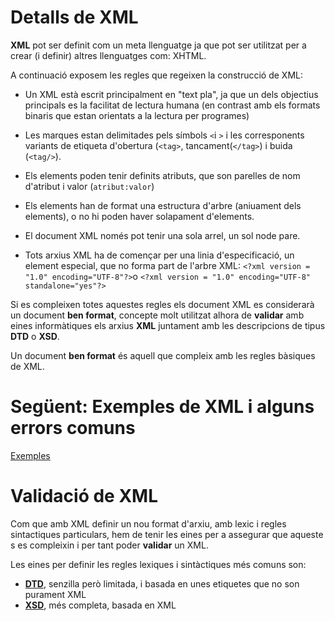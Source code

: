# Detalls de XML
**XML** pot ser definit com un meta llenguatge ja que pot ser utilitzat per a crear (i definir) altres llenguatges com: XHTML.

A continuació exposem les regles que regeixen la construcció de XML:

* Un XML està escrit principalment en "text pla", ja que un dels objectius principals es la facilitat de lectura humana (en contrast amb els formats binaris que estan orientats a la lectura per programes)

* Les marques estan delimitades pels símbols `<`i `>` i les corresponents variants de etiqueta d'obertura (`<tag>`, tancament(`</tag>`) i buida (`<tag/>`).

* Els elements poden tenir definits atributs, que son parelles de nom d'atribut i valor (`atribut:valor`)

* Els elements han de format una estructura d'arbre (aniuament dels elements), o no hi poden haver solapament d'elements.

* El document XML només pot tenir una sola arrel, un sol node pare.

* Tots arxius XML ha de començar per una linia d'especificació, un element especial, que no forma part de l'arbre XML: `<?xml version = "1.0" encoding="UTF-8"?>`o `<?xml version = "1.0" encoding="UTF-8" standalone="yes"?>`

Si es compleixen totes aquestes regles els document XML es considerarà un document **ben format**, concepte molt utilitzat alhora de **validar** amb eines informàtiques els arxius **XML** juntament amb les descripcions de tipus **DTD** o **XSD**.

Un document **ben format** és aquell que compleix amb les regles bàsiques de XML.

# Següent: Exemples de XML i alguns errors comuns
[Exemples](https://github.com/jvidal86/M4.XML/wiki/_new)

# Validació de XML

Com que amb XML definir un nou format d'arxiu, amb lexic i regles sintactiques particulars, hem de tenir les eines per a assegurar que aqueste s es compleixin i per tant poder **validar** un XML.

Les eines per definir les regles lexiques i sintàctiques més comuns son:

* **[DTD](https://github.com/jvidal86/M4.XML/wiki/DTD)**, senzilla però limitada, i basada en unes etiquetes que no son purament XML
* **[XSD]()**, més completa, basada en XML